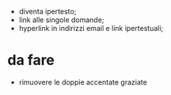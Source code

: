 - diventa ipertesto;
- link alle singole domande;
- hyperlink in indirizzi email e link ipertestuali;


# da fare

- rimuovere le doppie accentate graziate